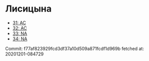 # Лисицына
- [31: AC](31.md)
- [32: AC](32.md)
- [33: NA](33.md)
- [34: NA](34.md)

Commit: f77af823929fcd3df37a10d509a871fcdf1d969b
 fetched at: 20201201-084729
